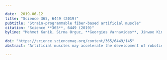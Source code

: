 ```yaml
---

date:  2019-06-12
title: "Science 365, 6449 (2019)"
pubtitle: "Strain-programmable fiber-based artificial muscle"
citation: "Science **365**, 6449 (2019)"
byline: "Mehmet Kanik, Sirma Orguc, **Georgios Varnavides**, Jinwoo Kim, Thomas Benavides, Dani Gonzalez, Timothy Akintilo, C. Cem Tasan, Anantha P. Chandrakasan, Yoel Fink, Polina Anikeeva"

doi: "https://science.sciencemag.org/content/365/6449/145"
abstract: "Artificial muscles may accelerate the development of robotics, haptics, and prosthetics. Although advances in polymer-based actuators have delivered unprecedented strengths, producing these devices at scale with tunable dimensions remains a challenge. We applied a high-throughput iterative fiber-drawing technique to create strain-programmable artificial muscles with dimensions spanning three orders of magnitude. These fiber-based actuators are thermally and optically controllable, can lift more than 650 times their own weight, and withstand strains of >1000%. Integration of conductive nanowire meshes within these fiber-based muscles offers piezoresistive strain feedback and demonstrates long-term resilience across >105 deformation cycles. The scalable dimensions of these fiber-based actuators and their strength and responsiveness may extend their impact from engineering fields to biomedical applications."

---
```


